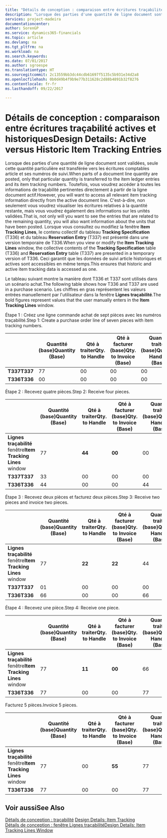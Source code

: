 ```yaml
---
title: "Détails de conception : comparaison entre écritures traçabilité actives et historiques | Microsoft Docs"
description: "Lorsque des parties d'une quantité de ligne document sont validées, seule cette quantité particulière est transférée vers les écritures comptables article et ses numéros de suivi. Toutefois, vous voudrez accéder à toutes les informations de traçabilité pertinentes directement à partir de la ligne document actif. C'est-à-dire, non seulement vous voudrez visualiser les écritures relatives à la quantité restante, mais vous voudrez également des informations sur les unités validées. Lorsque vous consultez ou modifiez la fenêtre **Lignes traçabilité**, le contenu collectif du tableau **Spécification traçabilité** (T336) et du tableau **Ecriture réservation** (T337) est présenté dans une version temporaire de T336. Ceci garantit que les données de suivi article historiques et actives sont accessibles en même temps."
services: project-madeira
documentationcenter: 
author: SorenGP
ms.service: dynamics365-financials
ms.topic: article
ms.devlang: na
ms.tgt_pltfrm: na
ms.workload: na
ms.search.keywords: 
ms.date: 07/01/2017
ms.author: sgroespe
ms.translationtype: HT
ms.sourcegitcommit: 2c13559bb3dc44cdb61697f5135c5b931e34d2a8
ms.openlocfilehash: 0b0d49b4f9b9e77b311628c2d88b4891b32f8276
ms.contentlocale: fr-fr
ms.lasthandoff: 09/22/2017

---
```

# <a name="design-details-active-versus-historic-item-tracking-entries"></a><span data-ttu-id="97e7e-107">Détails de conception : comparaison entre écritures traçabilité actives et historiques</span><span class="sxs-lookup"><span data-stu-id="97e7e-107">Design Details: Active versus Historic Item Tracking Entries</span></span>
<span data-ttu-id="97e7e-108">Lorsque des parties d'une quantité de ligne document sont validées, seule cette quantité particulière est transférée vers les écritures comptables article et ses numéros de suivi.</span><span class="sxs-lookup"><span data-stu-id="97e7e-108">When parts of a document line quantity are posted, only that particular quantity is transferred to the item ledger entries and its item tracking numbers.</span></span> <span data-ttu-id="97e7e-109">Toutefois, vous voudrez accéder à toutes les informations de traçabilité pertinentes directement à partir de la ligne document actif.</span><span class="sxs-lookup"><span data-stu-id="97e7e-109">However, you will want to access all relevant item tracking information directly from the active document line.</span></span> <span data-ttu-id="97e7e-110">C'est-à-dire, non seulement vous voudrez visualiser les écritures relatives à la quantité restante, mais vous voudrez également des informations sur les unités validées.</span><span class="sxs-lookup"><span data-stu-id="97e7e-110">That is, not only will you want to see the entries that are related to the remaining quantity, you will also want information about the units that have been posted.</span></span> <span data-ttu-id="97e7e-111">Lorsque vous consultez ou modifiez la fenêtre **Item Tracking Lines**, le contenu collectif du tableau **Tracking Specification** (T336) et du tableau **Reservation Entry** (T337) est présenté dans une version temporaire de T336.</span><span class="sxs-lookup"><span data-stu-id="97e7e-111">When you view or modify the **Item Tracking Lines** window, the collective contents of the **Tracking Specification** table (T336) and **Reservation Entry** table (T337) are presented in a temporary version of T336.</span></span> <span data-ttu-id="97e7e-112">Ceci garantit que les données de suivi article historiques et actives sont accessibles en même temps.</span><span class="sxs-lookup"><span data-stu-id="97e7e-112">This ensures that historic and active item tracking data is accessed as one.</span></span>  

 <span data-ttu-id="97e7e-113">Le tableau suivant montre la manière dont T336 et T337 sont utilisés dans un scénario achat.</span><span class="sxs-lookup"><span data-stu-id="97e7e-113">The following table shows how T336 and T337 are used in a purchase scenario.</span></span> <span data-ttu-id="97e7e-114">Les chiffres en gras représentent les valeurs entrées manuellement par l'utilisateur dans la fenêtre **Lignes traçabilité**.</span><span class="sxs-lookup"><span data-stu-id="97e7e-114">The bold figures represent values that the user manually enters in the **Item Tracking Lines** window.</span></span>  

 <span data-ttu-id="97e7e-115">Étape 1 : Créez une ligne commande achat de sept pièces avec les numéros traçabilité.</span><span class="sxs-lookup"><span data-stu-id="97e7e-115">Step 1: Create a purchase order line of seven pieces with item tracking numbers.</span></span>  

||<span data-ttu-id="97e7e-116">**Quantité (base)**</span><span class="sxs-lookup"><span data-stu-id="97e7e-116">**Quantity (Base)**</span></span>|<span data-ttu-id="97e7e-117">**Qté à traiter**</span><span class="sxs-lookup"><span data-stu-id="97e7e-117">**Qty. to Handle**</span></span>|<span data-ttu-id="97e7e-118">**Qté à facturer (base)**</span><span class="sxs-lookup"><span data-stu-id="97e7e-118">**Qty. to Invoice (Base)**</span></span>|<span data-ttu-id="97e7e-119">**Quantité traitée (base)**</span><span class="sxs-lookup"><span data-stu-id="97e7e-119">**Quantity Handled (Base)**</span></span>|<span data-ttu-id="97e7e-120">**Quantité facturée (base)**</span><span class="sxs-lookup"><span data-stu-id="97e7e-120">**Quantity Invoiced (Base)**</span></span>|  
|-|----------------------------------------------|--------------------------------------------|------------------------------------------------------|-------------------------------------------------------|--------------------------------------------------------|  
|<span data-ttu-id="97e7e-121">**T337**</span><span class="sxs-lookup"><span data-stu-id="97e7e-121">**T337**</span></span>|<span data-ttu-id="97e7e-122">7</span><span class="sxs-lookup"><span data-stu-id="97e7e-122">7</span></span>|<span data-ttu-id="97e7e-123">0</span><span class="sxs-lookup"><span data-stu-id="97e7e-123">0</span></span>|<span data-ttu-id="97e7e-124">0</span><span class="sxs-lookup"><span data-stu-id="97e7e-124">0</span></span>|<span data-ttu-id="97e7e-125">0</span><span class="sxs-lookup"><span data-stu-id="97e7e-125">0</span></span>|<span data-ttu-id="97e7e-126">0</span><span class="sxs-lookup"><span data-stu-id="97e7e-126">0</span></span>|  
|<span data-ttu-id="97e7e-127">**T336**</span><span class="sxs-lookup"><span data-stu-id="97e7e-127">**T336**</span></span>|<span data-ttu-id="97e7e-128">0</span><span class="sxs-lookup"><span data-stu-id="97e7e-128">0</span></span>|<span data-ttu-id="97e7e-129">0</span><span class="sxs-lookup"><span data-stu-id="97e7e-129">0</span></span>|<span data-ttu-id="97e7e-130">0</span><span class="sxs-lookup"><span data-stu-id="97e7e-130">0</span></span>|<span data-ttu-id="97e7e-131">0</span><span class="sxs-lookup"><span data-stu-id="97e7e-131">0</span></span>|<span data-ttu-id="97e7e-132">0</span><span class="sxs-lookup"><span data-stu-id="97e7e-132">0</span></span>|  

 <span data-ttu-id="97e7e-133">Étape 2 : Recevez quatre pièces.</span><span class="sxs-lookup"><span data-stu-id="97e7e-133">Step 2: Receive four pieces.</span></span>  

||<span data-ttu-id="97e7e-134">**Quantité (base)**</span><span class="sxs-lookup"><span data-stu-id="97e7e-134">**Quantity (Base)**</span></span>|<span data-ttu-id="97e7e-135">**Qté à traiter**</span><span class="sxs-lookup"><span data-stu-id="97e7e-135">**Qty. to Handle**</span></span>|<span data-ttu-id="97e7e-136">**Qté à facturer (base)**</span><span class="sxs-lookup"><span data-stu-id="97e7e-136">**Qty. to Invoice (Base)**</span></span>|<span data-ttu-id="97e7e-137">**Quantité traitée (base)**</span><span class="sxs-lookup"><span data-stu-id="97e7e-137">**Quantity Handled (Base)**</span></span>|<span data-ttu-id="97e7e-138">**Quantité facturée (base)**</span><span class="sxs-lookup"><span data-stu-id="97e7e-138">**Quantity Invoiced (Base)**</span></span>|  
|-|----------------------------------------------|--------------------------------------------|------------------------------------------------------|-------------------------------------------------------|--------------------------------------------------------|  
|<span data-ttu-id="97e7e-139">**Lignes traçabilité** fenêtre</span><span class="sxs-lookup"><span data-stu-id="97e7e-139">**Item Tracking Lines** window</span></span>|<span data-ttu-id="97e7e-140">7</span><span class="sxs-lookup"><span data-stu-id="97e7e-140">7</span></span>|<span data-ttu-id="97e7e-141">**4**</span><span class="sxs-lookup"><span data-stu-id="97e7e-141">**4**</span></span>|<span data-ttu-id="97e7e-142">**0**</span><span class="sxs-lookup"><span data-stu-id="97e7e-142">**0**</span></span>|<span data-ttu-id="97e7e-143">0</span><span class="sxs-lookup"><span data-stu-id="97e7e-143">0</span></span>|<span data-ttu-id="97e7e-144">0</span><span class="sxs-lookup"><span data-stu-id="97e7e-144">0</span></span>|  
|<span data-ttu-id="97e7e-145">**T337**</span><span class="sxs-lookup"><span data-stu-id="97e7e-145">**T337**</span></span>|<span data-ttu-id="97e7e-146">3</span><span class="sxs-lookup"><span data-stu-id="97e7e-146">3</span></span>|<span data-ttu-id="97e7e-147">0</span><span class="sxs-lookup"><span data-stu-id="97e7e-147">0</span></span>|<span data-ttu-id="97e7e-148">0</span><span class="sxs-lookup"><span data-stu-id="97e7e-148">0</span></span>|<span data-ttu-id="97e7e-149">0</span><span class="sxs-lookup"><span data-stu-id="97e7e-149">0</span></span>|<span data-ttu-id="97e7e-150">0</span><span class="sxs-lookup"><span data-stu-id="97e7e-150">0</span></span>|  
|<span data-ttu-id="97e7e-151">**T336**</span><span class="sxs-lookup"><span data-stu-id="97e7e-151">**T336**</span></span>|<span data-ttu-id="97e7e-152">4</span><span class="sxs-lookup"><span data-stu-id="97e7e-152">4</span></span>|<span data-ttu-id="97e7e-153">0</span><span class="sxs-lookup"><span data-stu-id="97e7e-153">0</span></span>|<span data-ttu-id="97e7e-154">0</span><span class="sxs-lookup"><span data-stu-id="97e7e-154">0</span></span>|<span data-ttu-id="97e7e-155">4</span><span class="sxs-lookup"><span data-stu-id="97e7e-155">4</span></span>|<span data-ttu-id="97e7e-156">0</span><span class="sxs-lookup"><span data-stu-id="97e7e-156">0</span></span>|  

 <span data-ttu-id="97e7e-157">Étape 3 : Recevez deux pièces et facturez deux pièces.</span><span class="sxs-lookup"><span data-stu-id="97e7e-157">Step 3: Receive two pieces and invoice two pieces.</span></span>  

||<span data-ttu-id="97e7e-158">**Quantité (base)**</span><span class="sxs-lookup"><span data-stu-id="97e7e-158">**Quantity (Base)**</span></span>|<span data-ttu-id="97e7e-159">**Qté à traiter**</span><span class="sxs-lookup"><span data-stu-id="97e7e-159">**Qty. to Handle**</span></span>|<span data-ttu-id="97e7e-160">**Qté à facturer (base)**</span><span class="sxs-lookup"><span data-stu-id="97e7e-160">**Qty. to Invoice (Base)**</span></span>|<span data-ttu-id="97e7e-161">**Quantité traitée (base)**</span><span class="sxs-lookup"><span data-stu-id="97e7e-161">**Quantity Handled (Base)**</span></span>|<span data-ttu-id="97e7e-162">**Quantité facturée (base)**</span><span class="sxs-lookup"><span data-stu-id="97e7e-162">**Quantity Invoiced (Base)**</span></span>|  
|-|----------------------------------------------|--------------------------------------------|------------------------------------------------------|-------------------------------------------------------|--------------------------------------------------------|  
|<span data-ttu-id="97e7e-163">**Lignes traçabilité** fenêtre</span><span class="sxs-lookup"><span data-stu-id="97e7e-163">**Item Tracking Lines** window</span></span>|<span data-ttu-id="97e7e-164">7</span><span class="sxs-lookup"><span data-stu-id="97e7e-164">7</span></span>|<span data-ttu-id="97e7e-165">**2**</span><span class="sxs-lookup"><span data-stu-id="97e7e-165">**2**</span></span>|<span data-ttu-id="97e7e-166">**2**</span><span class="sxs-lookup"><span data-stu-id="97e7e-166">**2**</span></span>|<span data-ttu-id="97e7e-167">4</span><span class="sxs-lookup"><span data-stu-id="97e7e-167">4</span></span>|<span data-ttu-id="97e7e-168">0</span><span class="sxs-lookup"><span data-stu-id="97e7e-168">0</span></span>|  
|<span data-ttu-id="97e7e-169">**T337**</span><span class="sxs-lookup"><span data-stu-id="97e7e-169">**T337**</span></span>|<span data-ttu-id="97e7e-170">0</span><span class="sxs-lookup"><span data-stu-id="97e7e-170">1</span></span>|<span data-ttu-id="97e7e-171">0</span><span class="sxs-lookup"><span data-stu-id="97e7e-171">0</span></span>|<span data-ttu-id="97e7e-172">0</span><span class="sxs-lookup"><span data-stu-id="97e7e-172">0</span></span>|<span data-ttu-id="97e7e-173">0</span><span class="sxs-lookup"><span data-stu-id="97e7e-173">0</span></span>|<span data-ttu-id="97e7e-174">0</span><span class="sxs-lookup"><span data-stu-id="97e7e-174">0</span></span>|  
|<span data-ttu-id="97e7e-175">**T336**</span><span class="sxs-lookup"><span data-stu-id="97e7e-175">**T336**</span></span>|<span data-ttu-id="97e7e-176">6</span><span class="sxs-lookup"><span data-stu-id="97e7e-176">6</span></span>|<span data-ttu-id="97e7e-177">0</span><span class="sxs-lookup"><span data-stu-id="97e7e-177">0</span></span>|<span data-ttu-id="97e7e-178">0</span><span class="sxs-lookup"><span data-stu-id="97e7e-178">0</span></span>|<span data-ttu-id="97e7e-179">6</span><span class="sxs-lookup"><span data-stu-id="97e7e-179">6</span></span>|<span data-ttu-id="97e7e-180">2</span><span class="sxs-lookup"><span data-stu-id="97e7e-180">2</span></span>|  

 <span data-ttu-id="97e7e-181">Étape 4 : Recevez une pièce.</span><span class="sxs-lookup"><span data-stu-id="97e7e-181">Step 4: Receive one piece.</span></span>  

||<span data-ttu-id="97e7e-182">**Quantité (base)**</span><span class="sxs-lookup"><span data-stu-id="97e7e-182">**Quantity (Base)**</span></span>|<span data-ttu-id="97e7e-183">**Qté à traiter**</span><span class="sxs-lookup"><span data-stu-id="97e7e-183">**Qty. to Handle**</span></span>|<span data-ttu-id="97e7e-184">**Qté à facturer (base)**</span><span class="sxs-lookup"><span data-stu-id="97e7e-184">**Qty. to Invoice (Base)**</span></span>|<span data-ttu-id="97e7e-185">**Quantité traitée (base)**</span><span class="sxs-lookup"><span data-stu-id="97e7e-185">**Quantity Handled (Base)**</span></span>|<span data-ttu-id="97e7e-186">**Quantité facturée (base)**</span><span class="sxs-lookup"><span data-stu-id="97e7e-186">**Quantity Invoiced (Base)**</span></span>|  
|-|----------------------------------------------|--------------------------------------------|------------------------------------------------------|-------------------------------------------------------|--------------------------------------------------------|  
|<span data-ttu-id="97e7e-187">**Lignes traçabilité** fenêtre</span><span class="sxs-lookup"><span data-stu-id="97e7e-187">**Item Tracking Lines** window</span></span>|<span data-ttu-id="97e7e-188">7</span><span class="sxs-lookup"><span data-stu-id="97e7e-188">7</span></span>|<span data-ttu-id="97e7e-189">**1**</span><span class="sxs-lookup"><span data-stu-id="97e7e-189">**1**</span></span>|<span data-ttu-id="97e7e-190">**0**</span><span class="sxs-lookup"><span data-stu-id="97e7e-190">**0**</span></span>|<span data-ttu-id="97e7e-191">6</span><span class="sxs-lookup"><span data-stu-id="97e7e-191">6</span></span>|<span data-ttu-id="97e7e-192">2</span><span class="sxs-lookup"><span data-stu-id="97e7e-192">2</span></span>|  
|<span data-ttu-id="97e7e-193">**T336**</span><span class="sxs-lookup"><span data-stu-id="97e7e-193">**T336**</span></span>|<span data-ttu-id="97e7e-194">7</span><span class="sxs-lookup"><span data-stu-id="97e7e-194">7</span></span>|<span data-ttu-id="97e7e-195">0</span><span class="sxs-lookup"><span data-stu-id="97e7e-195">0</span></span>|<span data-ttu-id="97e7e-196">0</span><span class="sxs-lookup"><span data-stu-id="97e7e-196">0</span></span>|<span data-ttu-id="97e7e-197">7</span><span class="sxs-lookup"><span data-stu-id="97e7e-197">7</span></span>|<span data-ttu-id="97e7e-198">2</span><span class="sxs-lookup"><span data-stu-id="97e7e-198">2</span></span>|  

 <span data-ttu-id="97e7e-199">Facturez 5 pièces.</span><span class="sxs-lookup"><span data-stu-id="97e7e-199">Invoice 5 pieces.</span></span>  

||<span data-ttu-id="97e7e-200">**Quantité (base)**</span><span class="sxs-lookup"><span data-stu-id="97e7e-200">**Quantity (Base)**</span></span>|<span data-ttu-id="97e7e-201">**Qté à traiter**</span><span class="sxs-lookup"><span data-stu-id="97e7e-201">**Qty. to Handle**</span></span>|<span data-ttu-id="97e7e-202">**Qté à facturer (base)**</span><span class="sxs-lookup"><span data-stu-id="97e7e-202">**Qty. to Invoice (Base)**</span></span>|<span data-ttu-id="97e7e-203">**Quantité traitée (base)**</span><span class="sxs-lookup"><span data-stu-id="97e7e-203">**Quantity Handled (Base)**</span></span>|<span data-ttu-id="97e7e-204">**Quantité facturée (base)**</span><span class="sxs-lookup"><span data-stu-id="97e7e-204">**Quantity Invoiced (Base)**</span></span>|  
|-|----------------------------------------------|--------------------------------------------|------------------------------------------------------|-------------------------------------------------------|--------------------------------------------------------|  
|<span data-ttu-id="97e7e-205">**Lignes traçabilité** fenêtre</span><span class="sxs-lookup"><span data-stu-id="97e7e-205">**Item Tracking Lines** window</span></span>|<span data-ttu-id="97e7e-206">7</span><span class="sxs-lookup"><span data-stu-id="97e7e-206">7</span></span>|<span data-ttu-id="97e7e-207">0</span><span class="sxs-lookup"><span data-stu-id="97e7e-207">0</span></span>|<span data-ttu-id="97e7e-208">**5**</span><span class="sxs-lookup"><span data-stu-id="97e7e-208">**5**</span></span>|<span data-ttu-id="97e7e-209">7</span><span class="sxs-lookup"><span data-stu-id="97e7e-209">7</span></span>|<span data-ttu-id="97e7e-210">2</span><span class="sxs-lookup"><span data-stu-id="97e7e-210">2</span></span>|  
|<span data-ttu-id="97e7e-211">**T336**</span><span class="sxs-lookup"><span data-stu-id="97e7e-211">**T336**</span></span>|<span data-ttu-id="97e7e-212">7</span><span class="sxs-lookup"><span data-stu-id="97e7e-212">7</span></span>|<span data-ttu-id="97e7e-213">0</span><span class="sxs-lookup"><span data-stu-id="97e7e-213">0</span></span>|<span data-ttu-id="97e7e-214">0</span><span class="sxs-lookup"><span data-stu-id="97e7e-214">0</span></span>|<span data-ttu-id="97e7e-215">7</span><span class="sxs-lookup"><span data-stu-id="97e7e-215">7</span></span>|<span data-ttu-id="97e7e-216">7</span><span class="sxs-lookup"><span data-stu-id="97e7e-216">7</span></span>|  

## <a name="see-also"></a><span data-ttu-id="97e7e-217">Voir aussi</span><span class="sxs-lookup"><span data-stu-id="97e7e-217">See Also</span></span>  
 <span data-ttu-id="97e7e-218">[Détails de conception : traçabilité](design-details-item-tracking.md) </span><span class="sxs-lookup"><span data-stu-id="97e7e-218">[Design Details: Item Tracking](design-details-item-tracking.md) </span></span>  
 [<span data-ttu-id="97e7e-219">Détails de conception : fenêtre Lignes traçabilité</span><span class="sxs-lookup"><span data-stu-id="97e7e-219">Design Details: Item Tracking Lines Window</span></span>](design-details-item-tracking-lines-window.md)

